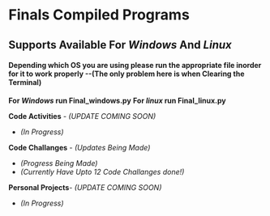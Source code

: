 # **Finals Compiled Programs**

## Supports Available For _Windows_ And _Linux_

#### Depending which OS you are using please run the appropriate file inorder for it to work properly --(The only problem here is when Clearing the Terminal)

**For _Windows_ run Final_windows.py**
**For _linux_ run Final_linux.py**

**Code Activities** - _(UPDATE COMING SOON)_
   - _(In Progress)_

**Code Challanges** - _(Updates Being Made)_
   - _(Progress Being Made)_
   - _(Currently Have Upto 12 Code Challanges done!)_

**Personal Projects**- _(UPDATE COMING SOON)_
   - _(In Progress)_